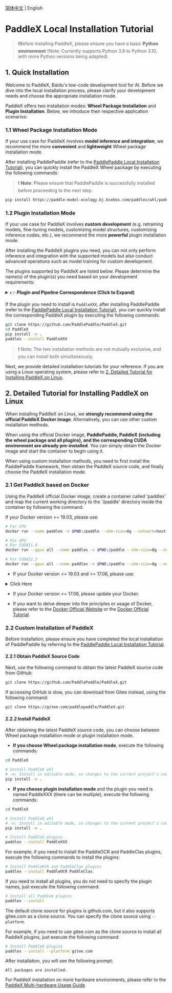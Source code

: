 [简体中文](installation.md) | English

# PaddleX Local Installation Tutorial
> ❗Before installing PaddleX, please ensure you have a basic **Python environment** (Note: Currently supports Python 3.8 to Python 3.10, with more Python versions being adapted).
## 1. Quick Installation
Welcome to PaddleX, Baidu's low-code development tool for AI. Before we dive into the local installation process, please clarify your development needs and choose the appropriate installation mode.

PaddleX offers two installation modes: **Wheel Package Installation** and **Plugin Installation**. Below, we introduce their respective application scenarios:

### 1.1 Wheel Package Installation Mode
If your use case for PaddleX involves **model inference and integration**, we recommend the more **convenient** and **lightweight** Wheel package installation mode.

After installing PaddlePaddle (refer to the [PaddlePaddle Local Installation Tutorial](paddlepaddle_install_en.md)), you can quickly install the PaddleX Wheel package by executing the following commands:

> ❗ **Note**: Please ensure that PaddlePaddle is successfully installed before proceeding to the next step.

```bash
pip install https://paddle-model-ecology.bj.bcebos.com/paddlex/whl/paddlex-3.0.0b1-py3-none-any.whl
```

### 1.2 Plugin Installation Mode
If your use case for PaddleX involves **custom development** (e.g. retraining models, fine-tuning models, customizing model structures, customizing inference codes, etc.), we recommend the more **powerful** plugin installation mode.

After installing the PaddleX plugins you need, you can not only perform inference and integration with the supported models but also conduct advanced operations such as model training for custom development.

The plugins supported by PaddleX are listed below. Please determine the name(s) of the plugin(s) you need based on your development requirements:

<details>
  <summary>👉 <b>Plugin and Pipeline Correspondence (Click to Expand)</b></summary>

| Pipeline | Module | Corresponding Plugin |
|-|-|-|
| General Image Classification | Image Classification | `PaddleClas` |
| General Object Detection | Object Detection | `PaddleDetection` |
| General Semantic Segmentation | Semantic Segmentation | `PaddleSeg` |
| General Instance Segmentation | Instance Segmentation | `PaddleDetection` |
| General OCR | Text Detection<br>Text Recognition | `PaddleOCR` |
| Table Recognition | Layout Region Detection<br>Table Structure Recognition<br>Text Detection<br>Text Recognition | `PaddleOCR`<br>`PaddleDetection` |
| PP-ChatOCRv3-doc | Table Structure Recognition<br>Layout Region Detection<br>Text Detection<br>Text Recognition<br>Seal Text Detection<br>Text Image Correction<br>Document Image Orientation Classification | `PaddleOCR`<br>`PaddleDetection`<br>`PaddleClas` |
| Time Series Forecasting | Time Series Forecasting Module | `PaddleTS` |
| Time Series Anomaly Detection | Time Series Anomaly Detection Module | `PaddleTS` |
| Time Series Classification | Time Series Classification Module | `PaddleTS` |
| Image Multi-Label Classification | Image Multi-label Classification | `PaddleClas` |
| Small Object Detection | Small Object Detection | `PaddleDetection` |
| Image Anomaly Detection | Unsupervised Anomaly Detection | `PaddleSeg` |

</details>

If the plugin you need to install is `PaddleXXX`, after installing PaddlePaddle (refer to the [PaddlePaddle Local Installation Tutorial](paddlepaddle_install_en.md)), you can quickly install the corresponding PaddleX plugin by executing the following commands:

```bash
git clone https://github.com/PaddlePaddle/PaddleX.git
cd PaddleX
pip install -e .
paddlex --install PaddleXXX
```

> ❗ Note: The two installation methods are not mutually exclusive, and you can install both simultaneously.

Next, we provide detailed installation tutorials for your reference. If you are using a Linux operating system, please refer to [2. Detailed Tutorial for Installing PaddleX on Linux](#2-detailed-tutorial-for-installing-paddlex-on-linux).

## 2. Detailed Tutorial for Installing PaddleX on Linux
When installing PaddleX on Linux, we **strongly recommend using the official PaddleX Docker image**. Alternatively, you can use other custom installation methods.

When using the official Docker image, **PaddlePaddle, PaddleX (including the wheel package and all plugins), and the corresponding CUDA environment are already pre-installed**. You can simply obtain the Docker image and start the container to begin using it.

When using custom installation methods, you need to first install the PaddlePaddle framework, then obtain the PaddleX source code, and finally choose the PaddleX installation mode.
### 2.1 Get PaddleX based on Docker
Using the PaddleX official Docker image, create a container called 'paddlex' and map the current working directory to the '/paddle' directory inside the container by following the command.

If your Docker version >= 19.03, please use:

```bash
# For CPU
docker run --name paddlex -v $PWD:/paddle --shm-size=8g --network=host -it registry.baidubce.com/paddlex/paddlex:paddlex3.0.0b2-paddlepaddle3.0.0b2-cpu /bin/bash

# For GPU
# For CUDA11.8
docker run --gpus all --name paddlex -v $PWD:/paddle --shm-size=8g --network=host -it registry.baidubce.com/paddlex/paddlex:paddlex3.0.0b2-paddlepaddle3.0.0b2-gpu-cuda11.8-cudnn8.6-trt8.5 /bin/bash

# For CUDA12.3
docker run --gpus all --name paddlex -v $PWD:/paddle --shm-size=8g --network=host -it registry.baidubce.com/paddlex/paddlex:paddlex3.0.0b2-paddlepaddle3.0.0b2-gpu-cuda12.3-cudnn9.0-trt8.6 /bin/bash
```

* If your Docker version <= 19.03 and >= 17.06, please use:

<details>
   <summary> Click Here</summary>

```bash
# For CPU
docker run --name paddlex -v $PWD:/paddle --shm-size=8g --network=host -it registry.baidubce.com/paddlex/paddlex:paddlex3.0.0b2-paddlepaddle3.0.0b2-cpu /bin/bash

# For GPU
# For CUDA11.8
nvidia-docker run --name paddlex -v $PWD:/paddle --shm-size=8g --network=host -it registry.baidubce.com/paddlex/paddlex:paddlex3.0.0b2-paddlepaddle3.0.0b2-gpu-cuda11.8-cudnn8.6-trt8.5 /bin/bash

# For CUDA12.3
nvidia-docker run --name paddlex -v $PWD:/paddle --shm-size=8g --network=host -it registry.baidubce.com/paddlex/paddlex:paddlex3.0.0b2-paddlepaddle3.0.0b2-gpu-cuda12.3-cudnn9.0-trt8.6 /bin/bash
```

</details>

* If your Docker version <= 17.06, please update your Docker.

* If you want to delve deeper into the principles or usage of Docker, please refer to the [Docker Official Website](https://www.docker.com/) or the [Docker Official Tutorial](https://docs.docker.com/get-started/).

### 2.2 Custom Installation of PaddleX
Before installation, please ensure you have completed the local installation of PaddlePaddle by referring to the [PaddlePaddle Local Installation Tutorial](paddlepaddle_install_en.md).

#### 2.2.1 Obtain PaddleX Source Code
Next, use the following command to obtain the latest PaddleX source code from GitHub:

```bash
git clone https://github.com/PaddlePaddle/PaddleX.git
```
If accessing GitHub is slow, you can download from Gitee instead, using the following command:

```bash
git clone https://gitee.com/paddlepaddle/PaddleX.git
```

#### 2.2.2 Install PaddleX
After obtaining the latest PaddleX source code, you can choose between Wheel package installation mode or plugin installation mode.

* **If you choose Wheel package installation mode**, execute the following commands:

```bash
cd PaddleX

# Install PaddleX whl
# -e: Install in editable mode, so changes to the current project's code will directly affect the installed PaddleX Wheel
pip install -e .
```

* **If you choose plugin installation mode** and the plugin you need is named PaddleXXX (there can be multiple), execute the following commands:

```bash
cd PaddleX

# Install PaddleX whl
# -e: Install in editable mode, so changes to the current project's code will directly affect the installed PaddleX Wheel
pip install -e .

# Install PaddleX plugins
paddlex --install PaddleXXX
```

For example, if you need to install the PaddleOCR and PaddleClas plugins, execute the following commands to install the plugins:

```bash
# Install PaddleOCR and PaddleClas plugins
paddlex --install PaddleOCR PaddleClas
```

If you need to install all plugins, you do not need to specify the plugin names, just execute the following command:

```bash
# Install all PaddleX plugins
paddlex --install
```

The default clone source for plugins is github.com, but it also supports gitee.com as a clone source. You can specify the clone source using `--platform`.

For example, if you need to use gitee.com as the clone source to install all PaddleX plugins, just execute the following command:

```bash
# Install PaddleX plugins
paddlex --install --platform gitee.com
```

After installation, you will see the following prompt:

```
All packages are installed.
```

For PaddleX installation on more hardware environments, please refer to the [PaddleX Multi-hardware Usage Guide](../other_devices_support/multi_devices_use_guide_en.md)

